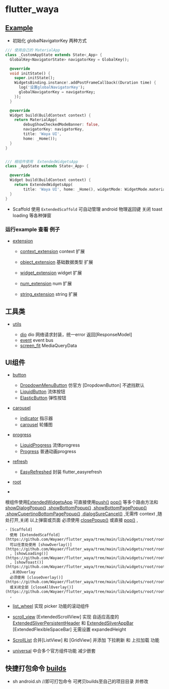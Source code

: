 # flutter_waya

## [Example](example)

- 初始化 globalNavigatorKey 两种方式

```dart
/// 使用自己的 MaterialApp
class _CustomAppState extends State<_App> {
  GlobalKey<NavigatorState> navigatorKey = GlobalKey();

  @override
  void initState() {
    super.initState();
    WidgetsBinding.instance!.addPostFrameCallback((Duration time) {
      log('设置globalNavigatorKey');
      globalNavigatorKey = navigatorKey;
    });
  }

  @override
  Widget build(BuildContext context) {
    return MaterialApp(
        debugShowCheckedModeBanner: false,
        navigatorKey: navigatorKey,
        title: 'Waya UI',
        home: _Home());
  }
}


/// 根组件使用  ExtendedWidgetsApp
class _AppState extends State<_App> {

  @override
  Widget build(BuildContext context) {
    return ExtendedWidgetsApp(
        title: 'Waya UI', home: _Home(), widgetMode: WidgetMode.material);
  }
}

```



- Scaffold 使用 `ExtendedScaffold` 可自动管理 android 物理返回键 关闭 toast loading 等各种弹窗

### 运行example 查看 例子

- [extension](https://github.com/Wayaer/flutter_waya/tree/main/lib/extension)
    - [context_extension](https://github.com/Wayaer/flutter_waya/tree/main/lib/extension/src/context_extension.dart)
      context 扩展

    - [object_extension](https://github.com/Wayaer/flutter_waya/tree/main/lib/extension/src/object_extension.dart)
      基础数据类型 扩展

    - [widget_extension](https://github.com/Wayaer/flutter_waya/tree/main/lib/extension/src/widget_extension.dart)
      widget 扩展

    - [num_extension](https://github.com/Wayaer/flutter_waya/tree/main/lib/extension/src/num_extension.dart)
      num 扩展

    - [string_extension](https://github.com/Wayaer/flutter_waya/tree/main/lib/extension/src/string_extension.dart)
      string 扩展

## 工具类

- [utils](https://github.com/Wayaer/flutter_waya/tree/main/lib/utils)

    - [dio](https://github.com/Wayaer/flutter_waya/tree/main/lib/utils/src/dio.dart) dio
      网络请求封装，统一error 返回[ResponseModel]
    - [event](https://github.com/Wayaer/flutter_waya/tree/main/lib/utils/src/event.dart) event bus
    - [screen_fit](https://github.com/Wayaer/flutter_waya/tree/main/lib/utils/src/screen_fit.dart)
      MediaQueryData

## UI组件

- [button](https://github.com/Wayaer/flutter_waya/tree/main/lib/components/button)

    - [DropdownMenuButton](https://github.com/Wayaer/flutter_waya/tree/main/lib/components/button/dropdown_button.dart)
      仿官方 [DropdownButton] 不遮挡默认
    - [LiquidButton](https://github.com/Wayaer/flutter_waya/tree/main/lib/components/button/liquid_button.dart)
      流体按钮
    - [ElasticButton](https://github.com/Wayaer/flutter_waya/tree/main/lib/components/button/elastic_button.dart)
      弹性按钮

- [carousel](https://github.com/Wayaer/flutter_waya/tree/main/lib/components/carousel)
    - [indicator](https://github.com/Wayaer/flutter_waya/tree/main/lib/components/carousel/indicator.dart)
      指示器
    - [carousel](https://github.com/Wayaer/flutter_waya/tree/main/lib/components/carousel/carousel.dart)
      轮播图

- [progress](https://github.com/Wayaer/flutter_waya/tree/main/lib/components/progress)
    - [LiquidProgress](https://github.com/Wayaer/flutter_waya/tree/main/lib/components/progress/liquid_progress.dart)
      流体progress
    - [Progress](https://github.com/Wayaer/flutter_waya/tree/main/lib/components/progress/progress.dart)
      普通动画progress

- [refresh](https://github.com/Wayaer/flutter_waya/tree/main/lib/components/refresh)
    - [EasyRefreshed](https://github.com/Wayaer/flutter_waya/tree/main/lib/components/refresh/easy_refresh.dart)
      封装 flutter_easyrefresh

- [root](https://github.com/Wayaer/flutter_waya/tree/main/lib/widgets/root)


-

根组件使用[ExtendedWidgetsApp](https://github.com/Wayaer/flutter_waya/tree/main/lib/widgets/root/root.dart)
可直接使用[push()](https://github.com/Wayaer/flutter_waya/tree/main/lib/widgets/root/root.dart#L513) [pop()](https://github.com/Wayaer/flutter_waya/tree/main/lib/widgets/root/root.dart#L564)
等多个路由方法和[showDialogPopup()](https://github.com/Wayaer/flutter_waya/tree/main/lib/widgets/root/root.dart)
,[showBottomPopup()](https://github.com/Wayaer/flutter_waya/tree/main/lib/widgets/root/root.dart)
,[showBottomPagePopup()](https://github.com/Wayaer/flutter_waya/tree/main/lib/widgets/root/root_part.dart)
,[showCupertinoBottomPagePopup()](https://github.com/Wayaer/flutter_waya/tree/main/lib/widgets/root/root_part.dart)
,[dialogSureCancel()](https://github.com/Wayaer/flutter_waya/tree/main/lib/widgets/root/root_part.dart)
,无需传 context ,随处打开,关闭 以上弹窗或页面
必须使用 [closePopup()](https://github.com/Wayaer/flutter_waya/tree/main/lib/widgets/root/root_part.dart)
或直接 [pop()](https://github.com/Wayaer/flutter_waya/tree/main/lib/widgets/root/root_part.dart)
,

    - [Scaffold]
      使用 [ExtendedScaffold](https://github.com/Wayaer/flutter_waya/tree/main/lib/widgets/root/root_part.dart)
      可以任意处使用 [showOverlay()](https://github.com/Wayaer/flutter_waya/tree/main/lib/widgets/root/root_part.dart)
      , [showLoading()](https://github.com/Wayaer/flutter_waya/tree/main/lib/widgets/root/root_part.dart)
      , [showToast()](https://github.com/Wayaer/flutter_waya/tree/main/lib/widgets/root/root_part.dart)
      ,关闭Overlay
      必须使用 [closeOverlay()](https://github.com/Wayaer/flutter_waya/tree/main/lib/widgets/root/root_part.dart)
      或关闭全部 [closeAllOverlay()](https://github.com/Wayaer/flutter_waya/tree/main/lib/widgets/root/root_part.dart)
      ,

- [list_wheel](https://github.com/Wayaer/flutter_waya/tree/main/lib/widgets/list_wheel.dart) 实现
  picker 功能的滚动组件

- [scroll_view](https://github.com/Wayaer/flutter_waya/tree/main/lib/widgets/scroll/scroll_view.dart)  [ExtendedScrollView]
  实现 自适应高度的 [ExtendedSliverPersistentHeader](lib/widgets/scroll/scroll_view.dart)
  和 [ExtendedSliverAppBar](lib/widgets/scroll/scroll_view.dart) [ExtendedFlexibleSpaceBar] 无需设置
  expandedHeight

- [ScrollList](https://github.com/Wayaer/flutter_waya/tree/main/lib/widgets/scroll/scroll_view.dart)
  合并[ListView] 和 [GridView] 并添加 下拉刷新 和 上拉加载 功能

- [universal](https://github.com/Wayaer/flutter_waya/tree/main/lib/widgets/universal.dart)
  中合多个官方组件功能 减少嵌套

## 快捷打包命令 [builds](https://github.com/Wayaer/flutter_waya/tree/main/builds)

- sh android.sh //即可打包命令 可拷贝builds至自己的项目目录 并修改

